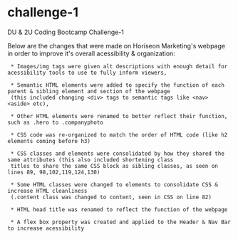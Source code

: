 # challenge-1

DU &amp; 2U Coding Bootcamp Challenge-1 

Below are the changes that were made on Horiseon Marketing's webpage in order to improve it's overall acessibility & organization:

     * Images/img tags were given alt descriptions with enough detail for acessibility tools to use to fully inform viewers,
     
     * Semantic HTML elements were added to specify the function of each parent & sibling element and section of the webpage 
     (this included changing <div> tags to semantic tags like <nav> <aside> etc),
     
     * Other HTML elements were renamed to better reflect their function, such as .hero to .companyphoto
     
     * CSS code was re-organized to match the order of HTML code (like h2 elements coming before h3)
     
     * CSS classes and elements were consolidated by how they shared the same attributes (this also included shortening class 
     titles to share the same CSS block as sibling classes, as seen on lines 89, 98,102,119,124,130)
     
     * Some HTML classes were changed to elements to consolidate CSS & increase HTML cleanliness 
     (.content class was changed to content, seen in CSS on line 82)
     
     * HTML head title was renamed to reflect the function of the webpage 
     
     * A flex box property was created and applied to the Header & Nav Bar to increase acessibility 
